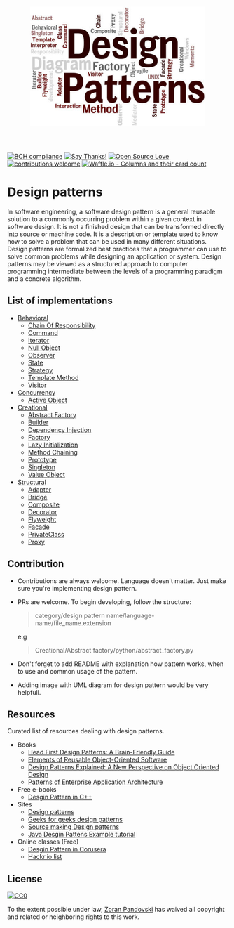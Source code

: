 <h1 align="center">
 	<img width="400" src="media/design-patterns.jpeg" alt="Design patterns">
 	<br>
 	<br>
 </h1>

[![BCH compliance](https://bettercodehub.com/edge/badge/ZoranPandovski/design-patterns?branch=master)](https://bettercodehub.com/)
[![Say Thanks!](https://img.shields.io/badge/Say%20Thanks-!-1EAEDB.svg)](https://saythanks.io/to/ZoranPandovski)
[![Open Source Love](https://badges.frapsoft.com/os/v2/open-source.svg?v=103)](https://github.com/ZoranPandovski)
[![contributions welcome](https://img.shields.io/badge/contributions-welcome-brightgreen.svg?style=flat)](https://github.com/ZoranPandovski/design-patterns/issues)
[![Waffle.io - Columns and their card count](https://badge.waffle.io/ZoranPandovski/design-patterns.svg?columns=all)](https://waffle.io/ZoranPandovski/design-patterns)


# Design patterns

In software engineering, a software design pattern is a general reusable solution to a commonly occurring problem within a given context in software design. It is not a finished design that can be transformed directly into source or machine code. It is a description or template used to know how to solve a problem that can be used in many different situations. Design patterns are formalized best practices that a programmer can use to solve common problems while designing an application or system.
Design patterns may be viewed as a structured approach to computer programming intermediate between the levels of a programming paradigm and a concrete algorithm.

## List of implementations

* [Behavioral](Behavioral)
  * [Chain Of Responsibility](Behavioral/ChainOfResponsability)
  * [Command](Behavioral/Command)
  * [Iterator](Behavioral/Iterator)
  * [Null Object](Behavioral/NullObject)
  * [Observer](Behavioral/Observer)
  * [State](Behavioral/State)
  * [Strategy](Behavioral/Strategy)
  * [Template Method](Behavioral/TemplateMethod)
  * [Visitor](Behavioral/Visitor)
* [Concurrency](Concurrency)
  * [Active Object](Concurrency/Active%20Object)
* [Creational](Creational)
  * [Abstract Factory](Creational/Abstract%20Factory)
  * [Builder](Creational/Builder)
  * [Dependency Injection](Creational/Dependency%20Injection)
  * [Factory](Creational/Factory)
  * [Lazy Initialization](Creational/LazyInitialization)
  * [Method Chaining](Creational/Method%20Chaining)
  * [Prototype](Creational/Prototype)
  * [Singleton](Creational/Singleton)
  * [Value Object](Creational/Value%20Object)
* [Structural](Structural)
  * [Adapter](Structural/Adapter)
  * [Bridge](Structural/Bridge)
  * [Composite](Structural/Composite)
  * [Decorator](Structural/Decorator)
  * [Flyweight](Structural/Flyweight)
  * [Facade](Structural/Facade)
  * [PrivateClass](Structural/PrivateClass)
  * [Proxy](Structural/Proxy)

## Contribution
 * Contributions are always welcome. Language doesn't matter. Just make sure you're implementing design pattern.
 * PRs are welcome. To begin developing, follow the structure:

   > category/design pattern name/language-name/file_name.extension

   e.g

   > Creational/Abstract factory/python/abstract_factory.py
 * Don't forget to add README with explanation how pattern works, when to use and common usage of the pattern.
 * Adding image with UML diagram for design pattern would be very helpfull.

## Resources

 Curated list of resources dealing with design patterns.

 * Books
   * [Head First Design Patterns: A Brain-Friendly Guide](https://www.amazon.com/gp/product/0596007124/ref=as_li_qf_sp_asin_il_tl?ie=UTF8&camp=1789&creative=9325&creativeASIN=0596007124&linkCode=as2&tag=anjabl-20)
   * [Elements of Reusable Object-Oriented Software](https://www.amazon.com/gp/product/0201633612/ref=as_li_qf_sp_asin_il_tl?ie=UTF8&camp=1789&creative=9325&creativeASIN=0201633612&linkCode=as2&tag=anjabl-20)
   * [Design Patterns Explained: A New Perspective on Object Oriented Design](https://www.amazon.com/dp/0321247140/?tag=myga0ba-20)
   * [Patterns of Enterprise Application Architecture](https://www.amazon.com/dp/0321127420/?tag=myga0ba-20)
 * Free e-books
   * [Desgin Pattern in C++](http://www.uml.org.cn/c++/pdf/DesignPatterns.pdf)
 * Sites
   * [Design patterns](http://www.oodesign.com/)
   * [Geeks for geeks design patterns](http://www.geeksforgeeks.org/software-design-patterns/)
   * [Source making Design patterns](https://sourcemaking.com/design_patterns)
   * [Java Desgin Pattens Example tutorial](https://www.journaldev.com/1827/java-design-patterns-example-tutorial)
 * Online classes (Free)
   * [Desgin Pattern in Corusera](https://www.coursera.org/courses?query=design%20patterns)
   * [Hackr.io list ](https://hackr.io/tutorials/learn-software-design-patterns)

 ## License

[![CC0](http://mirrors.creativecommons.org/presskit/buttons/88x31/svg/cc-zero.svg)](https://creativecommons.org/publicdomain/zero/1.0/)

To the extent possible under law, [Zoran Pandovski](https://github.com/ZoranPandovski/) has waived all copyright and related or neighboring rights to this work.
